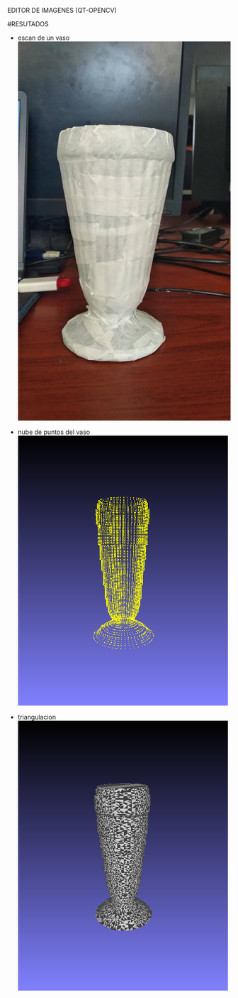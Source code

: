 EDITOR DE IMAGENES (QT-OPENCV)

#RESUTADOS
- escan de un vaso
![Screenshot](https://github.com/MelvinSalcedo/Computacion_Grafica/blob/master/ProyectoGraficaScanner3D/vaso1.png)

- nube de puntos del vaso
![Screenshot](https://github.com/MelvinSalcedo/Computacion_Grafica/blob/master/ProyectoGraficaScanner3D/vaso00.png)

- triangulacion
![Screenshot](https://github.com/MelvinSalcedo/Computacion_Grafica/blob/master/ProyectoGraficaScanner3D/vaso_t01.png)